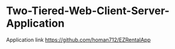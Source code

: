# Two-Tiered-Web-Client-Server-Application

Application link
https://github.com/homan712/EZRentalApp
